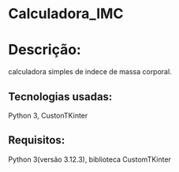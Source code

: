 # Calculadora_IMC

# Descrição:
calculadora simples de indece de massa corporal.

## Tecnologias usadas:
Python 3, CustonTKinter

## Requisitos:
Python 3(versão 3.12.3), biblioteca CustomTKinter
